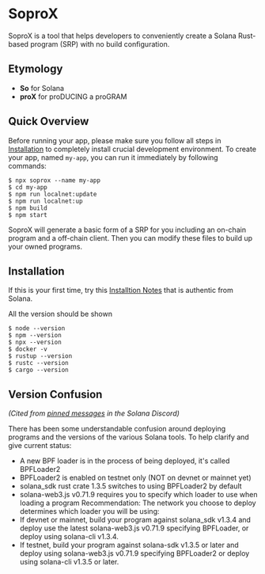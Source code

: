# SoproX

SoproX is a tool that helps developers to conveniently create a Solana Rust-based program (SRP) with no build configuration.

## Etymology

- **So** for Solana
- **proX** for proDUCING a proGRAM

## Quick Overview

Before running your app, please make sure you follow all steps in [Installation](#installation) to completely install crucial development environment.
To create your app, named `my-app`, you can run it immediately by following commands:

```
$ npx soprox --name my-app
$ cd my-app
$ npm run localnet:update
$ npm run localnet:up
$ npm build
$ npm start
```

SoproX will generate a basic form of a SRP for you including an on-chain program and a off-chain client. Then you can modify these files to build up your owned programs.

## <a name="installation"></a>Installation

If this is your first time, try this [Installtion Notes](https://github.com/solana-labs/example-helloworld/blob/master/README-installation-notes.md) that is authentic from Solana.

All the version should be shown
```
$ node --version
$ npm --version
$ npx --version
$ docker -v
$ rustup --version
$ rustc --version
$ cargo --version
```

## Version Confusion

*(Cited from [pinned messages](https://discordapp.com/channels/428295358100013066/517163444747894795/750030218575741028) in the Solana Discord)*

There has been some understandable confusion around deploying programs and the versions of the various Solana tools.  To help clarify and give current status:
- A new BPF loader is in the process of being deployed, it's called BPFLoader2
- BPFLoader2 is enabled on testnet only (NOT on devnet or mainnet yet)
- solana_sdk rust crate 1.3.5 switches to using BPFLoader2 by default
- solana-web3.js v0.71.9 requires you to specify which loader to use when loading a program
Recommendation:  The network you choose to deploy determines which loader you will be using:
- If devnet or mainnet, build your program against solana_sdk v1.3.4 and deploy use the latest solana-web3.js v0.71.9 specifying BPFLoader, or deploy using solana-cli v1.3.4.
- If testnet, build your program against solana-sdk v1.3.5 or later and deploy using solana-web3.js v0.71.9 specifying BPFLoader2 or deploy using solana-cli v1.3.5 or later.